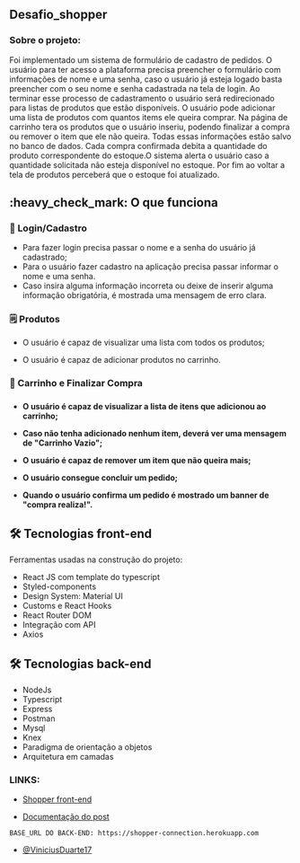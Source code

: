 ## Desafio_shopper

### Sobre o projeto:

Foi implementado um sistema de formulário de cadastro de pedidos. O usuário para ter acesso a plataforma precisa preencher o formulário com informações de nome e uma senha, caso o usuário já esteja logado basta preencher com o seu nome e senha cadastrada na tela de login. Ao terminar esse processo de cadastramento o usuário será redirecionado para listas de produtos que estão disponíveis. O usuário pode adicionar uma lista de produtos com quantos items ele queira comprar. Na página de carrinho tera os produtos que o usuário inseriu, podendo finalizar a compra ou remover o item que ele não queira. Todas essas informações estão salvo no banco de dados. Cada compra confirmada debita a quantidade do produto correspondente do estoque.O sistema alerta o usuário caso a quantidade solicitada não esteja disponível no
estoque. Por fim ao voltar a tela de produtos perceberá que o estoque foi atualizado.


<h2 id="funciona">:heavy_check_mark: O que funciona</h2>

<h3> 👤 Login/Cadastro</h3>

* Para fazer login precisa passar o nome e a senha do usuário já cadastrado;
* Para o usuário fazer cadastro na aplicação precisa passar informar o nome e uma senha.
* Caso insira alguma informação incorreta ou deixe de inserir alguma informação obrigatória, é mostrada uma mensagem de erro clara.

<h3>🗒️ Produtos</h3>

* O usuário é capaz de visualizar uma lista com todos os produtos;

* O usuário é capaz de adicionar produtos no carrinho.

<h3>🛒 Carrinho e Finalizar Compra<h3> 

<h4>

* O usuário é capaz de visualizar a lista de itens que adicionou ao carrinho;

* Caso não tenha adicionado nenhum item, deverá ver uma mensagem de "Carrinho Vazio";

* O usuário é capaz de remover um item que não queira mais;

* O usuário consegue concluir um pedido;

* Quando o usuário confirma um pedido é mostrado um banner de "compra realiza!".
</h4>

<h2> 🛠 Tecnologias front-end </h2>

Ferramentas usadas na construção do projeto:

* React JS com template do typescript
* Styled-components
* Design System: Material UI
* Customs e React Hooks
* React Router DOM
* Integração com API
* Axios

<h2> 🛠 Tecnologias back-end </h2>

* NodeJs
* Typescript
* Express
* Postman
* Mysql
* Knex
* Paradigma de orientação a objetos
* Arquitetura em camadas


 ### LINKS:
 
 * [Shopper front-end](https://dynamic-treacle-61ca72.netlify.app/)

* [Documentação do post](https://documenter.getpostman.com/view/19713876/2s83zpL1WR)

```
BASE_URL DO BACK-END: https://shopper-connection.herokuapp.com
```

- [@ViniciusDuarte17](https://github.com/ViniciusDuarte17)
